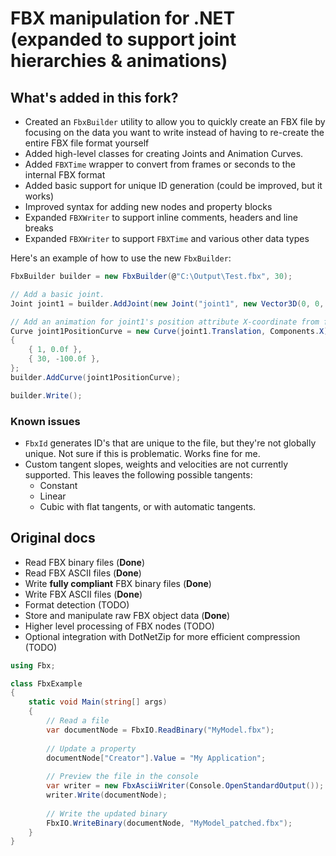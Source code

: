 # FBX manipulation for .NET (expanded to support joint hierarchies & animations)

## What's added in this fork?
- Created an `FbxBuilder` utility to allow you to quickly create an FBX file by focusing on the data you want to write instead of having to re-create the entire FBX file format yourself
- Added high-level classes for creating Joints and Animation Curves.
- Added `FBXTime` wrapper to convert from frames or seconds to the internal FBX format
- Added basic support for unique ID generation (could be improved, but it works)
- Improved syntax for adding new nodes and property blocks
- Expanded `FBXWriter` to support inline comments, headers and line breaks
- Expanded `FBXWriter` to support `FBXTime` and various other data types

Here's an example of how to use the new `FbxBuilder`:

```csharp
FbxBuilder builder = new FbxBuilder(@"C:\Output\Test.fbx", 30);

// Add a basic joint.
Joint joint1 = builder.AddJoint(new Joint("joint1", new Vector3D(0, 0, 100)));

// Add an animation for joint1's position attribute X-coordinate from frame 1 to 30.
Curve joint1PositionCurve = new Curve(joint1.Translation, Components.X)
{
    { 1, 0.0f },
    { 30, -100.0f },
};
builder.AddCurve(joint1PositionCurve);

builder.Write();
```

### Known issues
- `FbxId` generates ID's that are unique to the file, but they're not globally unique. Not sure if this is problematic. Works fine for me.
- Custom tangent slopes, weights and velocities are not currently supported. This leaves the following possible tangents:
    - Constant
    - Linear
    - Cubic with flat tangents, or with automatic tangents.

## Original docs
- Read FBX binary files (**Done**)
- Read FBX ASCII files (**Done**)
- Write **fully compliant** FBX binary files (**Done**)
- Write FBX ASCII files (**Done**)
- Format detection (TODO)
- Store and manipulate raw FBX object data (**Done**)
- Higher level processing of FBX nodes (TODO)
- Optional integration with DotNetZip for more efficient compression (TODO)

```csharp
using Fbx;

class FbxExample
{
	static void Main(string[] args)
	{
		// Read a file
		var documentNode = FbxIO.ReadBinary("MyModel.fbx");
		
		// Update a property
		documentNode["Creator"].Value = "My Application";
		
		// Preview the file in the console
		var writer = new FbxAsciiWriter(Console.OpenStandardOutput());
		writer.Write(documentNode);
		
		// Write the updated binary
		FbxIO.WriteBinary(documentNode, "MyModel_patched.fbx");
	}
}
```
